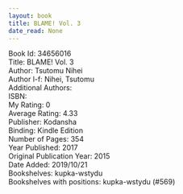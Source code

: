 ```yaml
---
layout: book
title: BLAME! Vol. 3
date_read: None
---
```


Book Id: 34656016<br />
Title: BLAME! Vol. 3<br />
Author: Tsutomu Nihei<br />
Author l-f: Nihei, Tsutomu<br />
Additional Authors: <br />
ISBN: <br />
My Rating: 0<br />
Average Rating: 4.33<br />
Publisher: Kodansha<br />
Binding: Kindle Edition<br />
Number of Pages: 354<br />
Year Published: 2017<br />
Original Publication Year: 2015<br />
Date Added: 2019/10/21<br />
Bookshelves: kupka-wstydu<br />
Bookshelves with positions: kupka-wstydu (#569)<br />

